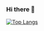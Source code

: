 ### Hi there 👋
[![Top Langs](https://github-readme-stats-git-masterrstaa-rickstaa.vercel.app/api/top-langs/?username=SpicyGengu)](https://github.com/SpicyGengu/github-readme-stats)
<!--
**SpicyGengu/SpicyGengu** is a ✨ _special_ ✨ repository because its `README.md` (this file) appears on your GitHub profile.

Here are some ideas to get you started:

- 🔭 I’m currently working on ...
- 🌱 I’m currently learning ...
- 👯 I’m looking to collaborate on ...
- 🤔 I’m looking for help with ...
- 💬 Ask me about ...
- 📫 How to reach me: ...
- 😄 Pronouns: ...
- ⚡ Fun fact: ...
-->
